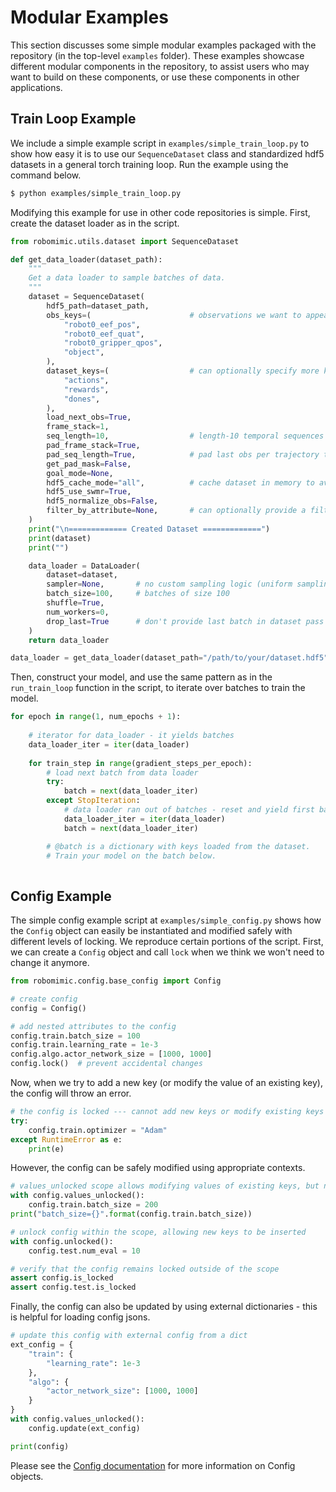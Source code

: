 # Modular Examples

This section discusses some simple modular examples packaged with the repository (in the top-level `examples` folder). These examples showcase different modular components in the repository, to assist users who may want to build on these components, or use these components in other applications.

## Train Loop Example

We include a simple example script in `examples/simple_train_loop.py` to show how easy it is to use our `SequenceDataset` class and standardized hdf5 datasets in a general torch training loop. Run the example using the command below.

```sh
$ python examples/simple_train_loop.py
```

Modifying this example for use in other code repositories is simple. First, create the dataset loader as in the script.

```python
from robomimic.utils.dataset import SequenceDataset

def get_data_loader(dataset_path):
    """
    Get a data loader to sample batches of data.
    """
    dataset = SequenceDataset(
        hdf5_path=dataset_path,
        obs_keys=(                      # observations we want to appear in batches
            "robot0_eef_pos", 
            "robot0_eef_quat", 
            "robot0_gripper_qpos", 
            "object",
        ),
        dataset_keys=(                  # can optionally specify more keys here if they should appear in batches
            "actions", 
            "rewards", 
            "dones",
        ),
        load_next_obs=True,
        frame_stack=1,
        seq_length=10,                  # length-10 temporal sequences
        pad_frame_stack=True,
        pad_seq_length=True,            # pad last obs per trajectory to ensure all sequences are sampled
        get_pad_mask=False,
        goal_mode=None,
        hdf5_cache_mode="all",          # cache dataset in memory to avoid repeated file i/o
        hdf5_use_swmr=True,
        hdf5_normalize_obs=False,
        filter_by_attribute=None,       # can optionally provide a filter key here
    )
    print("\n============= Created Dataset =============")
    print(dataset)
    print("")

    data_loader = DataLoader(
        dataset=dataset,
        sampler=None,       # no custom sampling logic (uniform sampling)
        batch_size=100,     # batches of size 100
        shuffle=True,
        num_workers=0,
        drop_last=True      # don't provide last batch in dataset pass if it's less than 100 in size
    )
    return data_loader

data_loader = get_data_loader(dataset_path="/path/to/your/dataset.hdf5")
```

Then, construct your model, and use the same pattern as in the `run_train_loop` function in the script, to iterate over batches to train the model.

```python
for epoch in range(1, num_epochs + 1):
  
    # iterator for data_loader - it yields batches
    data_loader_iter = iter(data_loader)
    
    for train_step in range(gradient_steps_per_epoch):
        # load next batch from data loader
        try:
            batch = next(data_loader_iter)
        except StopIteration:
            # data loader ran out of batches - reset and yield first batch
            data_loader_iter = iter(data_loader)
            batch = next(data_loader_iter)

        # @batch is a dictionary with keys loaded from the dataset.
        # Train your model on the batch below.
    
```



## Config Example

The simple config example script at `examples/simple_config.py` shows how the `Config` object can easily be instantiated and modified safely with different levels of locking. We reproduce certain portions of the script. First, we can create a `Config` object and call `lock` when we think we won't need to change it anymore.

```python
from robomimic.config.base_config import Config

# create config
config = Config()

# add nested attributes to the config
config.train.batch_size = 100
config.train.learning_rate = 1e-3
config.algo.actor_network_size = [1000, 1000]
config.lock()  # prevent accidental changes
```

Now, when we try to add a new key (or modify the value of an existing key), the config will throw an error.

```python
# the config is locked --- cannot add new keys or modify existing keys
try:
    config.train.optimizer = "Adam"
except RuntimeError as e:
    print(e)
```

However, the config can be safely modified using appropriate contexts.

```python
# values_unlocked scope allows modifying values of existing keys, but not adding keys
with config.values_unlocked():
    config.train.batch_size = 200
print("batch_size={}".format(config.train.batch_size))

# unlock config within the scope, allowing new keys to be inserted
with config.unlocked():
    config.test.num_eval = 10

# verify that the config remains locked outside of the scope
assert config.is_locked
assert config.test.is_locked
```

Finally, the config can also be updated by using external dictionaries - this is helpful for loading config jsons.

```python
# update this config with external config from a dict
ext_config = {
    "train": {
        "learning_rate": 1e-3
    },
    "algo": {
        "actor_network_size": [1000, 1000]
    }
}
with config.values_unlocked():
    config.update(ext_config)

print(config)
```

Please see the [Config documentation](../modules/configs.html) for more information on Config objects.